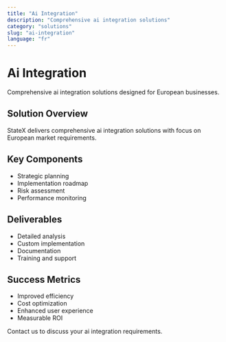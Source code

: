 ```yaml
---
title: "Ai Integration"
description: "Comprehensive ai integration solutions"
category: "solutions"
slug: "ai-integration"
language: "fr"
---
```


# Ai Integration

Comprehensive ai integration solutions designed for European businesses.

## Solution Overview

StateX delivers comprehensive ai integration solutions with focus on European market requirements.

## Key Components

- Strategic planning
- Implementation roadmap
- Risk assessment
- Performance monitoring

## Deliverables

- Detailed analysis
- Custom implementation
- Documentation
- Training and support

## Success Metrics

- Improved efficiency
- Cost optimization
- Enhanced user experience
- Measurable ROI

Contact us to discuss your ai integration requirements.